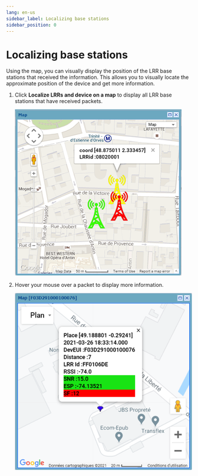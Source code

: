 ```yaml
---
lang: en-us
sidebar_label: Localizing base stations
sidebar_position: 0
---
```


# Localizing base stations

Using the map, you can visually display the position of the LRR base
stations that received the information. This allows you to visually
locate the approximate position of the device and get more information.

1.  Click **Localize LRRs and device on a map** to
    display all LRR base stations that have received packets.

    ![](./_images/map-1.png)

2.  Hover your mouse over a packet to display more information.

    ![](./_images/mapmoreinfo.png)

